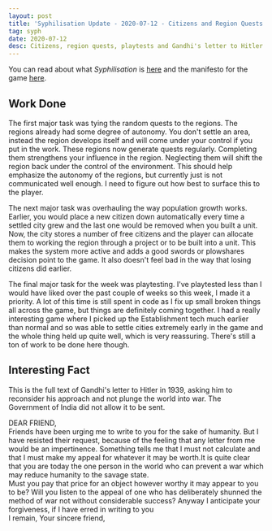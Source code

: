 ```yaml
---
layout: post
title: 'Syphilisation Update - 2020-07-12 - Citizens and Region Quests'
tag: syph
date: 2020-07-12
desc: Citizens, region quests, playtests and Gandhi's letter to Hitler
---
```



You can read about what *Syphilisation* is [here](/blog/syph/announce) and the manifesto for the game [here](/blog/syph/newManifesto).

## Work Done

The first major task was tying the random quests to the regions. The regions already had some degree of autonomy. You don't settle an area, instead the region develops itself and will come under your control if you put in the work. These regions now generate quests regularly. Completing them strengthens your influence in the region. Neglecting them will shift the region back under the control of the environment. This should help emphasize the autonomy of the regions, but currently just is not communicated well enough. I need to figure out how best to surface this to the player.


The next major task was overhauling the way population growth works. Earlier, you would place a new citizen down automatically every time a settled city grew and the last one would be removed when you built a unit. Now, the city stores a number of free citizens and the player can allocate them to working the region through a project or to be built into a unit. This makes the system more active and adds a good swords or plowshares decision point to the game. It also doesn't feel bad in the way that losing citizens did earlier.


The final major task for the week was playtesting. I've playtested less than I would have liked over the past couple of weeks so this week, I made it a priority. A lot of this time is still spent in code as I fix up small broken things all across the game, but things are definitely coming together. I had a really interesting game where I picked up the Establishment tech much earlier than normal and so was able to settle cities extremely early in the game and the whole thing held up quite well, which is very reassuring. There's still a ton of work to be done here though.

## Interesting Fact

This is the full text of Gandhi's letter to Hitler in 1939, asking him to reconsider his approach and not plunge the world into war. The Government of India did not allow it to be sent.


DEAR FRIEND,<br />
Friends have been urging me to write to you for the sake of humanity. But I have resisted their request, because of the feeling that any letter from me would be an impertinence. Something tells me that I must not calculate and that I must make my appeal for whatever it may be worth.It is quite clear that you are today the one person in the world who can prevent a war which may reduce humanity to the savage state.<br />
Must you pay that price for an object however worthy it may appear to you to be? Will you listen to the appeal of one who has deliberately shunned the method of war not without considerable success? Anyway I anticipate your forgiveness, if I have erred in writing to you<br />
I remain, Your sincere friend,

